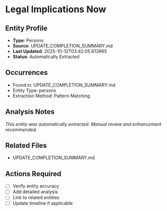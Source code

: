 # Legal Implications Now

## Entity Profile
- **Type**: Persons
- **Source**: UPDATE_COMPLETION_SUMMARY.md
- **Last Updated**: 2025-10-12T03:42:05.613965
- **Status**: Automatically Extracted

## Occurrences
- Found in: UPDATE_COMPLETION_SUMMARY.md
- Entity Type: persons
- Extraction Method: Pattern Matching

## Analysis Notes
*This entity was automatically extracted. Manual review and enhancement recommended.*

## Related Files
- UPDATE_COMPLETION_SUMMARY.md

## Actions Required
- [ ] Verify entity accuracy
- [ ] Add detailed analysis
- [ ] Link to related entities
- [ ] Update timeline if applicable
